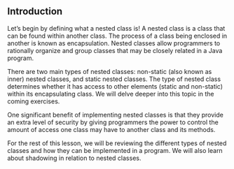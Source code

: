 ## Introduction

Let’s begin by defining what a nested class is! A nested class is a class that can be found within another class. The process of a class being enclosed in another is known as encapsulation. Nested classes allow programmers to rationally organize and group classes that may be closely related in a Java program.

There are two main types of nested classes: non-static (also known as inner) nested classes, and static nested classes. The type of nested class determines whether it has access to other elements (static and non-static) within its encapsulating class. We will delve deeper into this topic in the coming exercises.

One significant benefit of implementing nested classes is that they provide an extra level of security by giving programmers the power to control the amount of access one class may have to another class and its methods.

For the rest of this lesson, we will be reviewing the different types of nested classes and how they can be implemented in a program. We will also learn about shadowing in relation to nested classes.

